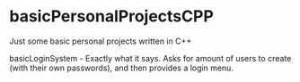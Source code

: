 # basicPersonalProjectsCPP
Just some basic personal projects written in C++

basicLoginSystem - Exactly what it says. Asks for amount of users to create (with their own passwords), and then provides a login menu.
